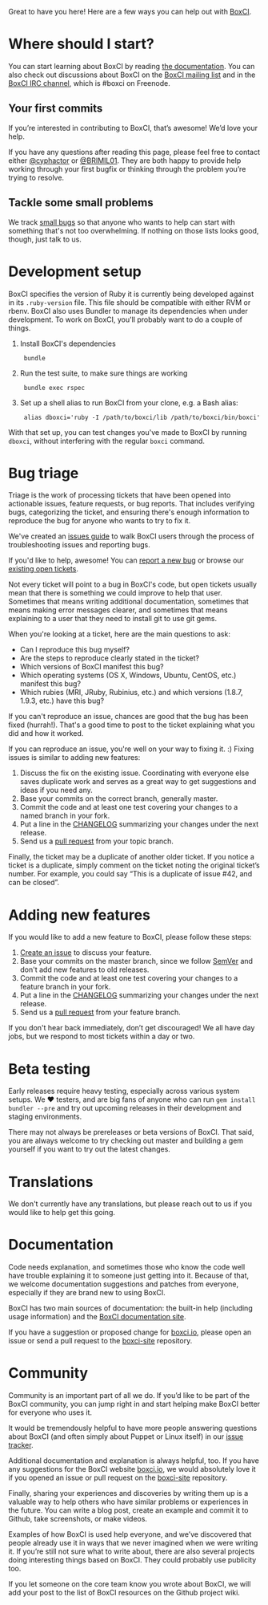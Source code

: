Great to have you here! Here are a few ways you can help out with
[BoxCI](http://github.com/reachlocal/boxci).

# Where should I start?

You can start learning about BoxCI by reading [the
documentation](http://boxci.io).  You can also check out discussions about
BoxCI on the [BoxCI mailing
list](https://groups.google.com/forum/#!forum/boxci) and in the [BoxCI IRC
channel](irc://chat.freenode.net/%23boxci), which is #boxci on Freenode.

## Your first commits

If you’re interested in contributing to BoxCI, that’s awesome! We’d love your
help.

If you have any questions after reading this page, please feel free to contact
either [@cyphactor](http://github.com/cyphactor) or
[@BRIMIL01](http://github.com/brimil01). They are both happy to provide help
working through your first bugfix or thinking through the problem you’re
trying to resolve.

## Tackle some small problems

We track [small
bugs](https://github.com/reachlocal/boxci/issues?labels=small&state=open) so
that anyone who wants to help can start with something that's not too
overwhelming. If nothing on those lists looks good, though, just talk to us.


# Development setup

BoxCI specifies the version of Ruby it is currently being developed against in
its `.ruby-version` file. This file should be compatible with either RVM or
rbenv. BoxCI also uses Bundler to manage its dependencies when under
development. To work on BoxCI, you'll probably want to do a couple of things.

1. Install BoxCI's dependencies

        bundle

2. Run the test suite, to make sure things are working

        bundle exec rspec

3. Set up a shell alias to run BoxCI from your clone, e.g. a Bash alias:

        alias dboxci='ruby -I /path/to/boxci/lib /path/to/boxci/bin/boxci'

With that set up, you can test changes you've made to BoxCI by running
`dboxci`, without interfering with the regular `boxci` command.

# Bug triage

Triage is the work of processing tickets that have been opened into actionable
issues, feature requests, or bug reports. That includes verifying bugs,
categorizing the ticket, and ensuring there's enough information to reproduce
the bug for anyone who wants to try to fix it.

We've created an [issues
guide](https://github.com/reachlocal/boxci/blob/master/ISSUES.md) to walk
BoxCI users through the process of troubleshooting issues and reporting
bugs.

If you'd like to help, awesome! You can [report a new
bug](https://github.com/reachlocal/boxci/issues/new) or browse our [existing
open tickets](https://github.com/reachlocal/boxci/issues).

Not every ticket will point to a bug in BoxCI's code, but open tickets
usually mean that there is something we could improve to help that user.
Sometimes that means writing additional documentation, sometimes that means
making error messages clearer, and sometimes that means explaining to a user
that they need to install git to use git gems.

When you're looking at a ticket, here are the main questions to ask:

  * Can I reproduce this bug myself?
  * Are the steps to reproduce clearly stated in the ticket?
  * Which versions of BoxCI manifest this bug?
  * Which operating systems (OS X, Windows, Ubuntu, CentOS, etc.) manifest
    this bug?
  * Which rubies (MRI, JRuby, Rubinius, etc.) and which versions (1.8.7,
    1.9.3, etc.) have this bug?

If you can't reproduce an issue, chances are good that the bug has been fixed
(hurrah!). That's a good time to post to the ticket explaining what you did
and how it worked.

If you can reproduce an issue, you're well on your way to fixing it. :) Fixing
issues is similar to adding new features:

  1. Discuss the fix on the existing issue. Coordinating with everyone else
     saves duplicate work and serves as a great way to get suggestions and
     ideas if you need any.
  2. Base your commits on the correct branch, generally master.
  3. Commit the code and at least one test covering your changes to a named
     branch in your fork.
  4. Put a line in the
     [CHANGELOG](https://github.com/reachlocal/boxci/blob/master/CHANGELOG.md)
     summarizing your changes under the next release.
  5. Send us a [pull
     request](https://help.github.com/articles/using-pull-requests) from your
     topic branch.

Finally, the ticket may be a duplicate of another older ticket. If you notice
a ticket is a duplicate, simply comment on the ticket noting the original
ticket’s number. For example, you could say “This is a duplicate of issue #42,
and can be closed”.


# Adding new features

If you would like to add a new feature to BoxCI, please follow these steps:

  1. [Create an issue](https://github.com/reachlocal/boxci/issues/new) to
     discuss your feature.
  2. Base your commits on the master branch, since we follow
     [SemVer](http://semver.org) and don't add new features to old releases.
  3. Commit the code and at least one test covering your changes to a feature
     branch in your fork.
  4. Put a line in the
     [CHANGELOG](https://github.com/reachlocal/boxci/blob/master/CHANGELOG.md)
     summarizing your changes under the next release.
  5. Send us a [pull
     request](https://help.github.com/articles/using-pull-requests) from your
     feature branch.

If you don't hear back immediately, don’t get discouraged! We all have day
jobs, but we respond to most tickets within a day or two.


# Beta testing

Early releases require heavy testing, especially across various system setups.
We :heart: testers, and are big fans of anyone who can run `gem install
bundler --pre` and try out upcoming releases in their development and staging
environments.

There may not always be prereleases or beta versions of BoxCI. That said,
you are always welcome to try checking out master and building a gem yourself
if you want to try out the latest changes.


# Translations

We don't currently have any translations, but please reach out to us if you
would like to help get this going.


# Documentation

Code needs explanation, and sometimes those who know the code well have
trouble explaining it to someone just getting into it. Because of that, we
welcome documentation suggestions and patches from everyone, especially if
they are brand new to using BoxCI.

BoxCI has two main sources of documentation: the built-in help (including
usage information) and the [BoxCI documentation site](http://boxci.io).

If you have a suggestion or proposed change for
[boxci.io](http://boxci.io), please open an issue or send a pull request
to the [boxci-site](https://github.com/reachlocal/boxci-site) repository.



# Community

Community is an important part of all we do. If you’d like to be part of the
BoxCI community, you can jump right in and start helping make BoxCI better
for everyone who uses it.

It would be tremendously helpful to have more people answering questions about
BoxCI (and often simply about Puppet or Linux itself) in our [issue
tracker](https://github.com/reachlocal/boxci/issues).

Additional documentation and explanation is always helpful, too. If you have
any suggestions for the BoxCI website [boxci.io](http://boxci.io), we would
absolutely love it if you opened an issue or pull request on the
[boxci-site](https://github.com/reachlocal/boxci-site) repository.

Finally, sharing your experiences and discoveries by writing them up is a
valuable way to help others who have similar problems or experiences in the
future. You can write a blog post, create an example and commit it to Github,
take screenshots, or make videos.

Examples of how BoxCI is used help everyone, and we’ve discovered that
people already use it in ways that we never imagined when we were writing it.
If you’re still not sure what to write about, there are also several projects
doing interesting things based on BoxCI. They could probably use publicity
too.

If you let someone on the core team know you wrote about BoxCI, we will add
your post to the list of BoxCI resources on the Github project wiki.

